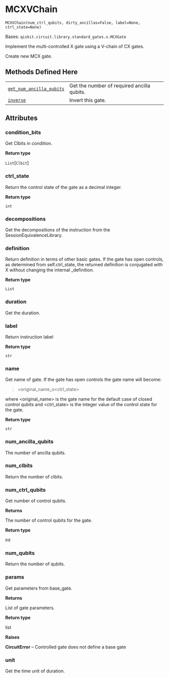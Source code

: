 # MCXVChain

<span id="undefined" />

`MCXVChain(num_ctrl_qubits, dirty_ancillas=False, label=None, ctrl_state=None)`

Bases: `qiskit.circuit.library.standard_gates.x.MCXGate`

Implement the multi-controlled X gate using a V-chain of CX gates.

Create new MCX gate.

## Methods Defined Here

|                                                                                                                                                                                                       |                                            |
| ----------------------------------------------------------------------------------------------------------------------------------------------------------------------------------------------------- | ------------------------------------------ |
| [`get_num_ancilla_qubits`](qiskit.circuit.library.MCXVChain.get_num_ancilla_qubits#qiskit.circuit.library.MCXVChain.get_num_ancilla_qubits "qiskit.circuit.library.MCXVChain.get_num_ancilla_qubits") | Get the number of required ancilla qubits. |
| [`inverse`](qiskit.circuit.library.MCXVChain.inverse#qiskit.circuit.library.MCXVChain.inverse "qiskit.circuit.library.MCXVChain.inverse")                                                             | Invert this gate.                          |

## Attributes

<span id="undefined" />

### condition\_bits

Get Clbits in condition.

**Return type**

`List`\[`Clbit`]

<span id="undefined" />

### ctrl\_state

Return the control state of the gate as a decimal integer.

**Return type**

`int`

<span id="undefined" />

### decompositions

Get the decompositions of the instruction from the SessionEquivalenceLibrary.

<span id="undefined" />

### definition

Return definition in terms of other basic gates. If the gate has open controls, as determined from self.ctrl\_state, the returned definition is conjugated with X without changing the internal \_definition.

**Return type**

`List`

<span id="undefined" />

### duration

Get the duration.

<span id="undefined" />

### label

Return instruction label

**Return type**

`str`

<span id="undefined" />

### name

Get name of gate. If the gate has open controls the gate name will become:

> \<original\_name\_o\<ctrl\_state>

where \<original\_name> is the gate name for the default case of closed control qubits and \<ctrl\_state> is the integer value of the control state for the gate.

**Return type**

`str`

<span id="undefined" />

### num\_ancilla\_qubits

The number of ancilla qubits.

<span id="undefined" />

### num\_clbits

Return the number of clbits.

<span id="undefined" />

### num\_ctrl\_qubits

Get number of control qubits.

**Returns**

The number of control qubits for the gate.

**Return type**

int

<span id="undefined" />

### num\_qubits

Return the number of qubits.

<span id="undefined" />

### params

Get parameters from base\_gate.

**Returns**

List of gate parameters.

**Return type**

list

**Raises**

**CircuitError** – Controlled gate does not define a base gate

<span id="undefined" />

### unit

Get the time unit of duration.
